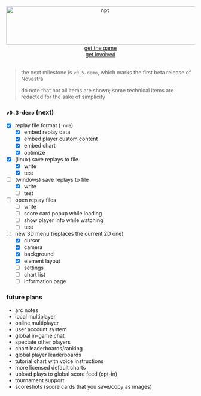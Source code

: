 <div align="center">
<img align="center" width="512" height="103" alt="npt" src="https://github.com/user-attachments/assets/1bfbe00e-a49a-4a9f-9e30-03043d2e78a0" /> <br>
<a href="https://pyrama.itch.io/nova">get the game</a> <br>
<a href="https://discord.gg/67cn2gWutY">get involved</a> <br><br>
</div>

> the next milestone is `v0.5-demo`, which marks the first beta release of Novastra
> 
> do note that not all items are shown;
> some technical items are redacted for the sake of simplicity

### `v0.3-demo` (next)
- [x] replay file format (`.nre`)
  - [x] embed replay data
  - [x] embed player custom content
  - [x] embed chart
  - [x] optimize
- [x] (linux) save replays to file
  - [x] write
  - [x] test
- [ ] (windows) save replays to file
  - [x] write
  - [ ] test
- [ ] open replay files
  - [ ] write
  - [ ] score card popup while loading
  - [ ] show player info while watching
  - [ ] test
- [ ] new 3D menu (replaces the current 2D one)
  - [x] cursor
  - [x] camera
  - [x] background
  - [x] element layout
  - [ ] settings
  - [ ] chart list
  - [ ] information page

### future plans
- arc notes
- local multiplayer
- online multiplayer
- user account system
- global in-game chat
- spectate other players
- chart leaderboards/ranking
- global player leaderboards
- tutorial chart with voice instructions
- more licensed default charts
- upload plays to global score feed (opt-in)
- tournament support
- scoreshots (score cards that you save/copy as images)
